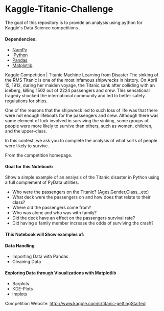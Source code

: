 # Kaggle-Titanic-Challenge
The goal of this repository is to provide an analysis using python for Kaggle's Data Science competitions .


#### Dependencies:
* [NumPy](http://www.numpy.org/)
* [IPython](http://ipython.org/)
* [Pandas](http://pandas.pydata.org/)
* [Matplotlib](http://matplotlib.org/)

Kaggle Competition | Titanic Machine Learning from Disaster
The sinking of the RMS Titanic is one of the most infamous shipwrecks in history. On April 15, 1912, during her maiden voyage, the Titanic sank after colliding with an iceberg, killing 1502 out of 2224 passengers and crew. This sensational tragedy shocked the international community and led to better safety regulations for ships.

One of the reasons that the shipwreck led to such loss of life was that there were not enough lifeboats for the passengers and crew. Although there was some element of luck involved in surviving the sinking, some groups of people were more likely to survive than others, such as women, children, and the upper-class.

In this contest, we ask you to complete the analysis of what sorts of people were likely to survive. 

From the competition homepage.

#### Goal for this Notebook:
Show a simple example of an analysis of the Titanic disaster in Python using a full complement of PyData utilities.
* Who were the passengers on the Titanic? (Ages,Gender,Class,..etc)
* What deck were the passengers on and how does that relate to their class?
* Where did the passengers come from?
* Who was alone and who was with family?
* Did the deck have an effect on the passengers survival rate?
* Did having a family member increase the odds of surviving the crash?

#### This Notebook will Show examples of:
#### Data Handling
* Importing Data with Pandas
* Cleaning Data
#### Exploring Data through Visualizations with Matplotlib
* Barplots
* KDE-Plots
* lmplots

Competition Website: http://www.kaggle.com/c/titanic-gettingStarted

